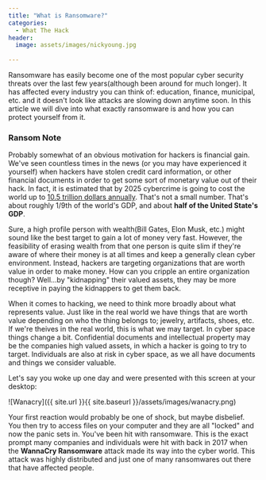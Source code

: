 ```yaml
---
title: "What is Ransomware?"
categories:
  - What The Hack
header:
  image: assets/images/nickyoung.jpg
  
---
```


Ransomware has easily become one of the most popular cyber security threats over the last few years(although been around for much longer). It has affected every industry you can think of: education, finance, municipal, etc. and it doesn't look like attacks are slowing down anytime soon. In this article we will dive into what exactly ransomware is and how you can protect yourself from it. 

### Ransom Note

Probably somewhat of an obvious motivation for hackers is financial gain. We've seen countless times in the news (or you may have experienced it yourself) when hackers have stolen credit card information, or other financial documents in order to get some sort of monetary value out of their hack. In fact, it is estimated that by 2025 cybercrime is going to cost the world up to [10.5 trillion dollars annually](https://cybersecurityventures.com/hackerpocalypse-cybercrime-report-2016/). That's not a small number. That's about roughly 1/9th of the world's GDP, and about **half of the United State's GDP**. 

Sure, a high profile person with wealth(Bill Gates, Elon Musk, etc.) might sound like the best target to gain a lot of money very fast. However, the feasibility of erasing wealth from that one person is quite slim if they're aware of where their money is at all times and keep a generally clean cyber environment. Instead, hackers are targeting organizations that are worth value in order to make money. How can you cripple an entire organization though? Well...by "kidnapping" their valued assets, they may be more receptive in paying the kidnappers to get them back. 

When it comes to hacking, we need to think more broadly about what represents value. Just like in the real world we have things that are worth value depending on who the thing belongs to; jewelry, artifacts, shoes, etc. If we're theives in the real world, this is what we may target. In cyber space things change a bit. Confidential documents and intellectual property may be the companies high valued assets, in which a hacker is going to try to target. Individuals are also at risk in cyber space, as we all have documents and things we consider valuable.

Let's say you woke up one day and were presented with this screen at your desktop:

![Wanacry]({{ site.url }}{{ site.baseurl }}/assets/images/wanacry.png)

Your first reaction would probably be one of shock, but maybe disbelief. You then try to access files on your computer and they are all "locked" and now the panic sets in. You've been hit with ransomware. This is the exact prompt many companies and individuals were hit with back in 2017 when the **WannaCry Ransomware** attack made its way into the cyber world. This attack was highly distributed and just one of many ransomwares out there that have affected people. 

